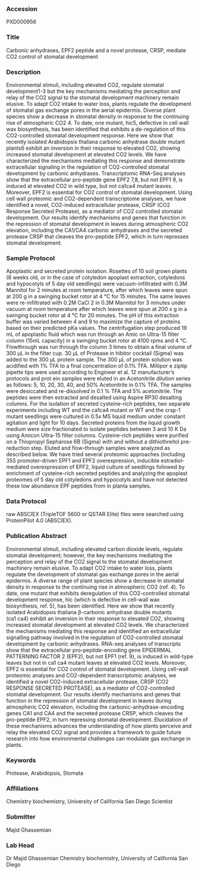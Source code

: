 ### Accession
PXD000956

### Title
Carbonic anhydrases, EPF2 peptide and a novel protease, CRSP, mediate CO2 control of stomatal development

### Description
Environmental stimuli, including elevated CO2, regulate stomatal development1-3 but the key mechanisms mediating the perception and relay of the CO2 signal to the stomatal development machinery remain elusive. To adapt CO2 intake to water loss, plants regulate the development of stomatal gas exchange pores in the aerial epidermis. Diverse plant species show a decrease in stomatal density in response to the continuing rise of atmospheric CO2 4. To date, one mutant, hic5, defective in cell wall wax biosynthesis, has been identified that exhibits a de-regulation of this CO2-controlled stomatal development response. Here we show that recently isolated Arabidopsis thaliana carbonic anhydrase double mutant plants6 exhibit an inversion in their response to elevated CO2, showing increased stomatal development at elevated CO2 levels. We have characterized the mechanisms mediating this response and demonstrate extracellular signaling in the regulation of CO2-controlled stomatal development by carbonic anhydrases. Transcriptomic RNA-Seq analyses show that the extracellular pro-peptide gene EPF2 7,8, but not EPF1 9, is induced at elevated CO2 in wild type, but not ca1ca4 mutant leaves. Moreover, EPF2 is essential for CO2 control of stomatal development. Using cell wall proteomic and CO2-dependent transcriptome analyses, we have identified a novel, CO2-induced extracellular protease, CRSP (CO2 Response Secreted Protease), as a mediator of CO2 controlled stomatal development. Our results identify mechanisms and genes that function in the repression of stomatal development in leaves during atmospheric CO2 elevation, including the CA1/CA4 carbonic anhydrases and the secreted protease CRSP that cleaves the pro-peptide EPF2, which in turn represses stomatal development.

### Sample Protocol
Apoplastic and secreted protein isolation. Rosettes of 10 soil grown plants (8 weeks old, or in the case of cotyledon apoplast extraction, cotyledons and hypocotyls of 5 day old seedlings) were vacuum-infiltrated with 0.3M Mannitol for 2 minutes at room temperature, after which leaves were spun at 200 g in a swinging bucket rotor at 4 °C for 15 minutes. The same leaves were re-infiltrated with 0.2M CaCl 2 in 0.3M Mannitol for 3 minutes under vacuum at room temperature after which leaves were spun at 200 x g in a swinging bucket rotor at 4 °C for 20 minutes. The pH of this extraction buffer was varied between 4 and 9 to maximize the capture of proteins based on their predicted pKa values. The centrifugation step produced 19 mL of apoplastic fluid which was run through an Amic on Ultra-15 filter column (15mL capacity) in a swinging bucket rotor at 4100 rpms and 4 °C. Flowthrough was run through the column 3 times to obtain a final volume of 300 μL in the filter cup. 30 μL of Protease in hibitor cocktail (Sigma) was added to the 300 μL protein sample. The 300 μL of protein solution was acidified with 1% TFA to a final concentration of 0.1% TFA. Millipor e ziptip pipette tips were used according to Engineer et al. 12 manufacturer’s protocols and prot ein samples were eluted in an Acetonitrile dilution series as follows: 5, 10, 20, 30, 40, and 50% Acetonitrile in 0.1% TFA. The samples were desiccated and re-dissolved in 0.1 % TFA and 5% acetonitrile. The peptides were then extracted and desalted using Aspire RP30 desalting columns. For the isolation of secreted cysteine-rich peptides, two separate experiments including WT and the ca1ca4 mutant or WT and the crsp-1 mutant seedlings were cultured in 0.5x MS liquid medium under constant agitation and light for 10 days. Secreted proteins from the liquid growth medium were size fractionated to isolate peptides between 3 and 10 K Da using Amicon Ultra-15 filter columns. Cysteine-rich peptides were purified on a Thiopropyl Sepharose 6B (Sigma) with and without a dithiothreitol pre-reduction step. Eluted and flow-through samples were analyzed as described below. We have tried several proteomic approaches (including 35S promoter-driven EPF1 and EPF2 overexpression, inducible estradiol- mediated overexpression of EPF2, liquid culture of seedlings followed by enrichment of cysteine-rich secreted peptides and analyzing the apoplast proteomes of 5 day old cotyledons and hypocotyls and have not detected these low abundance EPF peptides from in planta samples.

### Data Protocol
raw ABSCIEX (TripleTOF 5600 or QSTAR Elite) files were searched using ProteinPilot 4.0 (ABSCIEX).

### Publication Abstract
Environmental stimuli, including elevated carbon dioxide levels, regulate stomatal development; however, the key mechanisms mediating the perception and relay of the CO2 signal to the stomatal development machinery remain elusive. To adapt CO2 intake to water loss, plants regulate the development of stomatal gas exchange pores in the aerial epidermis. A diverse range of plant species show a decrease in stomatal density in response to the continuing rise in atmospheric CO2 (ref. 4). To date, one mutant that exhibits deregulation of this CO2-controlled stomatal development response, hic (which is defective in cell-wall wax biosynthesis, ref. 5), has been identified. Here we show that recently isolated Arabidopsis thaliana &#x3b2;-carbonic anhydrase double mutants (ca1&#xa0;ca4) exhibit an inversion in their response to elevated CO2, showing increased stomatal development at elevated CO2 levels. We characterized the mechanisms mediating this response and identified an extracellular signalling pathway involved in the regulation of CO2-controlled stomatal development by carbonic anhydrases. RNA-seq analyses of transcripts show that the extracellular pro-peptide-encoding gene EPIDERMAL PATTERNING FACTOR 2 (EPF2), but not EPF1 (ref. 9), is induced in wild-type leaves but not in ca1&#xa0;ca4 mutant leaves at elevated CO2 levels. Moreover, EPF2 is essential for CO2 control of stomatal development. Using cell-wall proteomic analyses and CO2-dependent transcriptomic analyses, we identified a novel CO2-induced extracellular protease, CRSP (CO2 RESPONSE SECRETED PROTEASE), as a mediator of CO2-controlled stomatal development. Our results identify mechanisms and genes that function in the repression of stomatal development in leaves during atmospheric CO2 elevation, including the carbonic-anhydrase-encoding genes CA1 and CA4 and the secreted protease CRSP, which cleaves the pro-peptide EPF2, in turn repressing stomatal development. Elucidation of these mechanisms advances the understanding of how plants perceive and relay the elevated CO2 signal and provides a framework to guide future research into how environmental challenges can modulate gas exchange in plants.

### Keywords
Protease, Arabidopsis, Stomata

### Affiliations
Chemistry biochemistry, University of California San Diego
Scientist

### Submitter
Majid Ghassemian

### Lab Head
Dr Majid Ghassemian
Chemistry biochemistry, University of California San Diego


